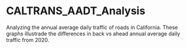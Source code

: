 # CALTRANS_AADT_Analysis
Analyzing the annual average daily traffic of roads in California. These graphs illustrade the differences in back vs ahead annual average daily traffic from 2020.

